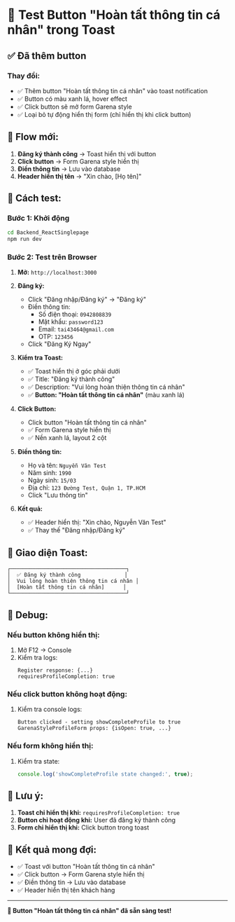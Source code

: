 # 🧪 Test Button "Hoàn tất thông tin cá nhân" trong Toast

## ✅ Đã thêm button

### Thay đổi:
- ✅ Thêm button "Hoàn tất thông tin cá nhân" vào toast notification
- ✅ Button có màu xanh lá, hover effect
- ✅ Click button sẽ mở form Garena style
- ✅ Loại bỏ tự động hiển thị form (chỉ hiển thị khi click button)

## 🎯 Flow mới:

1. **Đăng ký thành công** → Toast hiển thị với button
2. **Click button** → Form Garena style hiển thị
3. **Điền thông tin** → Lưu vào database
4. **Header hiển thị tên** → "Xin chào, [Họ tên]"

## 🧪 Cách test:

### Bước 1: Khởi động
```bash
cd Backend_ReactSinglepage
npm run dev
```

### Bước 2: Test trên Browser
1. **Mở:** `http://localhost:3000`
2. **Đăng ký:**
   - Click "Đăng nhập/Đăng ký" → "Đăng ký"
   - Điền thông tin:
     - Số điện thoại: `0942808839`
     - Mật khẩu: `password123`
     - Email: `tai43464@gmail.com`
     - OTP: `123456`
   - Click "Đăng Ký Ngay"

3. **Kiểm tra Toast:**
   - ✅ Toast hiển thị ở góc phải dưới
   - ✅ Title: "Đăng ký thành công"
   - ✅ Description: "Vui lòng hoàn thiện thông tin cá nhân"
   - ✅ **Button: "Hoàn tất thông tin cá nhân"** (màu xanh lá)

4. **Click Button:**
   - Click button "Hoàn tất thông tin cá nhân"
   - ✅ Form Garena style hiển thị
   - ✅ Nền xanh lá, layout 2 cột

5. **Điền thông tin:**
   - Họ và tên: `Nguyễn Văn Test`
   - Năm sinh: `1990`
   - Ngày sinh: `15/03`
   - Địa chỉ: `123 Đường Test, Quận 1, TP.HCM`
   - Click "Lưu thông tin"

6. **Kết quả:**
   - ✅ Header hiển thị: "Xin chào, Nguyễn Văn Test"
   - ✅ Thay thế "Đăng nhập/Đăng ký"

## 🎨 Giao diện Toast:

```
┌─────────────────────────────────────┐
│  ✅ Đăng ký thành công              │
│  Vui lòng hoàn thiện thông tin cá nhân │
│  [Hoàn tất thông tin cá nhân]      │
└─────────────────────────────────────┘
```

## 🔧 Debug:

### Nếu button không hiển thị:
1. Mở F12 → Console
2. Kiểm tra logs:
   ```
   Register response: {...}
   requiresProfileCompletion: true
   ```

### Nếu click button không hoạt động:
1. Kiểm tra console logs:
   ```
   Button clicked - setting showCompleteProfile to true
   GarenaStyleProfileForm props: {isOpen: true, ...}
   ```

### Nếu form không hiển thị:
1. Kiểm tra state:
   ```javascript
   console.log('showCompleteProfile state changed:', true);
   ```

## 🚨 Lưu ý:

1. **Toast chỉ hiển thị khi:** `requiresProfileCompletion: true`
2. **Button chỉ hoạt động khi:** User đã đăng ký thành công
3. **Form chỉ hiển thị khi:** Click button trong toast

## 🎉 Kết quả mong đợi:

- ✅ Toast với button "Hoàn tất thông tin cá nhân"
- ✅ Click button → Form Garena style hiển thị
- ✅ Điền thông tin → Lưu vào database
- ✅ Header hiển thị tên khách hàng

---

**🎯 Button "Hoàn tất thông tin cá nhân" đã sẵn sàng test!**
